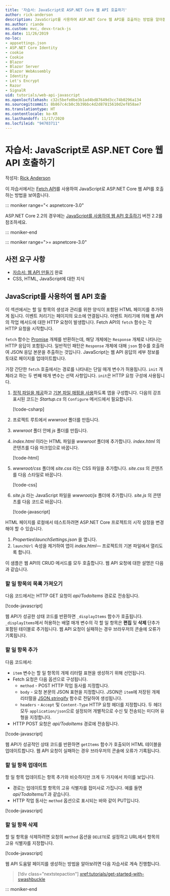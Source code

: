 ```yaml
---
title: '자습서: JavaScript로 ASP.NET Core 웹 API 호출하기'
author: rick-anderson
description: JavaScript를 사용하여 ASP.NET Core 웹 API를 호출하는 방법을 알아봅니다.
ms.author: riande
ms.custom: mvc, devx-track-js
ms.date: 11/26/2019
no-loc:
- appsettings.json
- ASP.NET Core Identity
- cookie
- Cookie
- Blazor
- Blazor Server
- Blazor WebAssembly
- Identity
- Let's Encrypt
- Razor
- SignalR
uid: tutorials/web-api-javascript
ms.openlocfilehash: c32c5befe0be3b1ad4bd87649d3cc74b0296a134
ms.sourcegitcommit: 8b867c4cb0c3b39bbc4d2d87815610d2ef858ae7
ms.translationtype: HT
ms.contentlocale: ko-KR
ms.lasthandoff: 11/17/2020
ms.locfileid: "94703711"
---
```

# <a name="tutorial-call-an-aspnet-core-web-api-with-javascript"></a>자습서: JavaScript로 ASP.NET Core 웹 API 호출하기

작성자: [Rick Anderson](https://twitter.com/RickAndMSFT)

이 자습서에서는 [Fetch API](https://developer.mozilla.org/docs/Web/API/Fetch_API)를 사용하여 JavaScript로 ASP.NET Core 웹 API를 호출하는 방법을 보여줍니다.

::: moniker range="< aspnetcore-3.0"

ASP.NET Core 2.2의 경우에는 [JavaScript를 사용하여 웹 API 호출하기](xref:tutorials/first-web-api#call-the-web-api-with-javascript) 버전 2.2를 참조하세요.

::: moniker-end

::: moniker range=">= aspnetcore-3.0"

## <a name="prerequisites"></a>사전 요구 사항

* [자습서: 웹 API 만들기](xref:tutorials/first-web-api) 완료
* CSS, HTML, JavaScript에 대한 지식

## <a name="call-the-web-api-with-javascript"></a>JavaScript를 사용하여 웹 API 호출

이 섹션에서는 할 일 항목의 생성과 관리를 위한 양식이 포함된 HTML 페이지를 추가하게 됩니다. 이벤트 처리기는 페이지의 요소에 연결됩니다. 이벤트 처리기에 의해 웹 API의 작업 메서드에 대한 HTTP 요청이 발생합니다. Fetch API의 `fetch` 함수는 각 HTTP 요청을 시작합니다.

`fetch` 함수는 [Promise](https://developer.mozilla.org/docs/Web/JavaScript/Reference/Global_Objects/Promise) 개체를 반환하는데, 해당 개체에는 `Response` 개체로 나타나는 HTTP 응답이 포함됩니다. 일반적인 패턴은 `Response` 개체에 대해 `json` 함수를 호출하여 JSON 응답 본문을 추출하는 것입니다. JavaScript는 웹 API 응답의 세부 정보를 토대로 페이지를 업데이트합니다.

가장 간단한 `fetch` 호출에서는 경로를 나타내는 단일 매개 변수가 허용됩니다. `init` 개체라고 하는 두 번째 매개 변수는 선택 사항입니다. `init`은 HTTP 요청 구성에 사용됩니다.

1. [정적 파일을 제공](/dotnet/api/microsoft.aspnetcore.builder.staticfileextensions.usestaticfiles#Microsoft_AspNetCore_Builder_StaticFileExtensions_UseStaticFiles_Microsoft_AspNetCore_Builder_IApplicationBuilder_)하고 [기본 파일 매핑을 사용](/dotnet/api/microsoft.aspnetcore.builder.defaultfilesextensions.usedefaultfiles#Microsoft_AspNetCore_Builder_DefaultFilesExtensions_UseDefaultFiles_Microsoft_AspNetCore_Builder_IApplicationBuilder_)하도록 앱을 구성합니다. 다음의 강조 표시된 코드는 *Startup.cs* 의 `Configure` 메서드에서 필요합니다.

    [!code-csharp[](first-web-api/samples/3.0/TodoApi/StartupJavaScript.cs?highlight=8-9&name=snippet_configure)]

1. 프로젝트 루트에서 *wwwroot* 폴더를 만듭니다.

1. *wwwroot* 폴더 안에 *js* 폴더를 만듭니다.

1. *index.html* 이라는 HTML 파일을 *wwwroot* 폴더에 추가합니다. *index.html* 의 콘텐츠를 다음 마크업으로 바꿉니다.

    [!code-html[](first-web-api/samples/3.0/TodoApi/wwwroot/index.html)]

1. *wwwroot/css* 폴더에 *site.css* 라는 CSS 파일을 추가합니다. *site.css* 의 콘텐츠를 다음 스타일로 바꿉니다.

    [!code-css[](first-web-api/samples/3.0/TodoApi/wwwroot/css/site.css)]

1. *site.js* 라는 JavaScript 파일을 *wwwroot/js* 폴더에 추가합니다. *site.js* 의 콘텐츠를 다음 코드로 바꿉니다.

    [!code-javascript[](first-web-api/samples/3.0/TodoApi/wwwroot/js/site.js?name=snippet_SiteJs)]

HTML 페이지를 로컬에서 테스트하려면 ASP.NET Core 프로젝트의 시작 설정을 변경해야 할 수 있습니다.

1. *Properties\launchSettings.json* 을 엽니다.
1. `launchUrl` 속성을 제거하여 앱이 *index.html*&mdash; 프로젝트의 기본 파일에서 열리도록 합니다.

이 샘플은 웹 API의 CRUD 메서드를 모두 호출합니다. 웹 API 요청에 대한 설명은 다음과 같습니다.

### <a name="get-a-list-of-to-do-items"></a>할 일 항목의 목록 가져오기

다음 코드에서는 HTTP GET 요청이 *api/TodoItems* 경로로 전송됩니다.

[!code-javascript[](first-web-api/samples/3.0/TodoApi/wwwroot/js/site.js?name=snippet_GetItems)]

웹 API가 성공한 상태 코드를 반환하면 `_displayItems` 함수가 호출됩니다. `_displayItems`에서 허용하는 배열 매개 변수의 각 할 일 항목은 **편집** 및 **삭제** 단추가 포함된 테이블로 추가됩니다. 웹 API 요청이 실패하는 경우 브라우저의 콘솔에 오류가 기록됩니다.

### <a name="add-a-to-do-item"></a>할 일 항목 추가

다음 코드에서:

* `item` 변수는 할 일 항목의 개체 리터럴 표현을 생성하기 위해 선언됩니다.
* Fetch 요청은 다음 옵션으로 구성됩니다.
  * `method` - POST HTTP 작업 동사를 지정합니다.
  * `body` - 요청 본문의 JSON 표현을 지정합니다. JSON은 `item`에 저장된 개체 리터럴을 [JSON.stringify](https://developer.mozilla.org/docs/Web/JavaScript/Reference/Global_Objects/JSON/stringify) 함수로 전달하여 생성됩니다.
  * `headers` - `Accept` 및 `Content-Type` HTTP 요청 헤더를 지정합니다. 두 헤더 모두 `application/json`으로 설정되어 개별적으로 수신 및 전송되는 미디어 유형을 지정합니다.
* HTTP POST 요청은 *api/TodoItems* 경로에 전송됩니다.

[!code-javascript[](first-web-api/samples/3.0/TodoApi/wwwroot/js/site.js?name=snippet_AddItem)]

웹 API가 성공적인 상태 코드를 반환하면 `getItems` 함수가 호출되어 HTML 테이블을 업데이트합니다. 웹 API 요청이 실패하는 경우 브라우저의 콘솔에 오류가 기록됩니다.

### <a name="update-a-to-do-item"></a>할 일 항목 업데이트

할 일 항목 업데이트는 항목 추가와 비슷하지만 크게 두 가지에서 차이를 보입니다.

* 경로는 업데이트할 항목의 고유 식별자를 접미사로 가집니다. 예를 들면 *api/TodoItems/1* 과 같습니다.
* HTTP 작업 동사는 `method` 옵션으로 표시되는 바와 같이 PUT입니다.

[!code-javascript[](first-web-api/samples/3.0/TodoApi/wwwroot/js/site.js?name=snippet_UpdateItem)]

### <a name="delete-a-to-do-item"></a>할 일 항목 삭제

할 일 항목을 삭제하려면 요청의 `method` 옵션을 `DELETE`로 설정하고 URL에서 항목의 고유 식별자를 지정합니다.

[!code-javascript[](first-web-api/samples/3.0/TodoApi/wwwroot/js/site.js?name=snippet_DeleteItem)]

웹 API 도움말 페이지를 생성하는 방법을 알아보려면 다음 자습서로 계속 진행합니다.

> [!div class="nextstepaction"]
> <xref:tutorials/get-started-with-swashbuckle>

::: moniker-end
